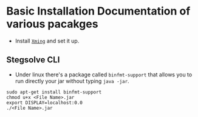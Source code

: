 # Basic Installation Documentation of various pacakges

- Install [`Xming`](https://sourceforge.net/projects/xming/files/latest/download) and set it up.

## Stegsolve CLI

- Under linux there's a package called `binfmt-support` that allows you to run directly your jar without typing `java -jar`.
  
```
sudo apt-get install binfmt-support
chmod u+x <File Name>.jar
export DISPLAY=localhost:0.0
./<File Name>.jar
```
